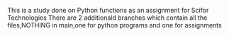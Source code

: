 This is a study done on Python functions as an assignment for Scifor Technologies
There are 2 additionald branches which contain all the files,NOTHING in main,one for python programs and one for assignments
